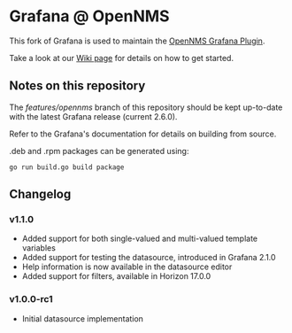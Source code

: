 # Grafana @ OpenNMS

This fork of Grafana is used to maintain the [OpenNMS Grafana Plugin](http://www.opennms.org/wiki/Grafana).

Take a look at our [Wiki page](http://www.opennms.org/wiki/Grafana) for details on how to get started.

## Notes on this repository

The *features/opennms* branch of this repository should be kept up-to-date with the latest Grafana release (current 2.6.0).

Refer to the Grafana's documentation for details on building from source.

.deb and .rpm packages can be generated using:

```
go run build.go build package
```

## Changelog

### v1.1.0

* Added support for both single-valued and multi-valued template variables
* Added support for testing the datasource, introduced in Grafana 2.1.0
* Help information is now available in the datasource editor
* Added support for filters, available in Horizon 17.0.0

### v1.0.0-rc1

* Initial datasource implementation
